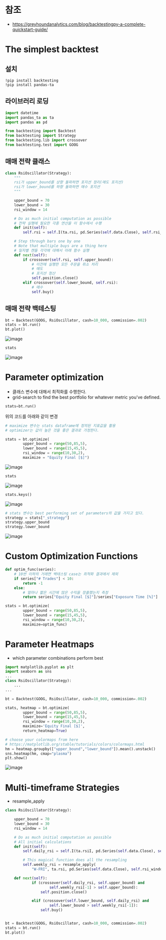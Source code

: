 # 참조
- https://greyhoundanalytics.com/blog/backtestingpy-a-complete-quickstart-guide/

# The simplest backtest
## 설치
```
!pip install backtesting
!pip install pandas-ta

```

## 라이브러리 로딩
```python
import datetime
import pandas_ta as ta
import pandas as pd

from backtesting import Backtest
from backtesting import Strategy
from backtesting.lib import crossover
from backtesting.test import GOOG

```

## 매매 전략 클래스
```python
class RsiOscillator(Strategy):
    """
    rsi가 upper_bound를 상향 돌파하면 포지션 정리(매도 포지션)
    rsi가 lower_bound를 하향 돌파하면 매수 포지션
    """

    upper_bound = 70
    lower_bound = 30
    rsi_window = 14

    # Do as much initial computation as possible
    # 전략 실행에 필요한 각종 연산을 이 함수에서 수행
    def init(self):
        self.rsi = self.I(ta.rsi, pd.Series(self.data.Close), self.rsi_window)

    # Step through bars one by one
    # Note that multiple buys are a thing here
    # 일자별 캔들 각각에 대해서 아래 함수 실행
    def next(self):
        if crossover(self.rsi, self.upper_bound):
            # 이전에 실행한 모든 주문을 취소 처리
            # 매도
            # 포지션 청산
            self.position.close()
        elif crossover(self.lower_bound, self.rsi):
            # 매수
            self.buy()

```

## 매매 전략 백테스팅
```python
bt = Backtest(GOOG, RsiOscillator, cash=10_000, commission=.002)
stats = bt.run()
bt.plot()

```

![image](https://user-images.githubusercontent.com/102650331/181919786-eb8662c1-5512-4fec-890d-6e6fe3afe631.png)

```python
stats

```
![image](https://user-images.githubusercontent.com/102650331/181919823-62292b46-1ee1-45a3-8117-501a2a82f646.png)

# Parameter optimization
- 클래스 변수에 대해서 최적화를 수행한다.
- grid-search to find the best portfolio for whatever metric you've defined.

```python
stats=bt.run()

```
위의 코드를 아래와 같이 변경
```python
# maximize 변수는 stats dataframe에 정의된 지표값을 활용
# optimizer는 값이 높은 것을 좋은 결과로 가정한다.

stats = bt.optimize(
        upper_bound = range(50,85,5),
        lower_bound = range(15,45,5),
        rsi_window = range(10,30,2),
        maximize = "Equity Final [$]")

```


![image](https://user-images.githubusercontent.com/102650331/181920103-fd4fbc34-60eb-43bd-a5dd-d216490cb4b1.png)

```python
stats

```
![image](https://user-images.githubusercontent.com/102650331/181920159-eaecf6bb-5487-4d58-821f-09f28011857e.png)


```python
stats.keys()

```
![image](https://user-images.githubusercontent.com/102650331/181920549-4e5d5e86-b598-4068-8087-d81872dc2290.png)

```python
# stats 변수는 best performing set of parameters의 값을 가지고 있다.
strategy = stats["_strategy"]
strategy.upper_bound
strategy.lower_bound

```
![image](https://user-images.githubusercontent.com/102650331/181920628-b9355499-6821-4f69-af0b-9fc7b32cba16.png)


# Custom Optimization Functions
```python
def optim_func(series):
    # 10번 이하의 거래면 백테스팅 case는 최적화 결과에서 제외
    if series["# Trades"] < 10:
        return -1
    else:
        # 얼마나 짧은 시간에 많은 수익을 창출했는지 측정
        return series["Equity Final [$]"]/series["Exposure Time [%]"]

```

```python
stats = bt.optimize(
        upper_bound = range(50,85,5),
        lower_bound = range(15,45,5),
        rsi_window = range(10,30,2),
        maximize=optim_func)

```

# Parameter Heatmaps
- which parameter combinations perform best

```python
import matplotlib.pyplot as plt
import seaborn as sns
...
class RsiOscillator(Strategy):
    ...
...

bt = Backtest(GOOG, RsiOscillator, cash=10_000, commission=.002)

stats, heatmap = bt.optimize(
        upper_bound = range(50,85,5),
        lower_bound = range(15,45,5),
        rsi_window = range(10,30,2),
        maximize='Equity Final [$]',
        return_heatmap=True)

# choose your colormaps from here
# https://matplotlib.org/stable/tutorials/colors/colormaps.html
hm = heatmap.groupby(["upper_bound","lower_bound"]).mean().unstack()
sns.heatmap(hm, cmap="plasma")
plt.show()

```
![image](https://user-images.githubusercontent.com/102650331/181924528-12fd791f-c41c-42f2-898d-f3ddaed70ce8.png)


# Multi-timeframe Strategies
- resample_apply

```python
class RsiOscillator(Strategy):

    upper_bound = 70
    lower_bound = 30
    rsi_window = 14

    # Do as much initial computation as possible
    # All initial calculations
    def init(self):
        self.daily_rsi = self.I(ta.rsiI, pd.Series(self.data.Close), self.rsi_window)

        # This magical function does all the resampling 
        self.weekly_rsi = resample_apply(
            "W-FRI", ta.rsi, pd.Series(self.data.Close), self.rsi_window)

    def next(self):
            if (crossover(self.daily_rsi, self.upper_bound) and
                    self.weekly_rsi[-1] > self.upper_bound):
                self.position.close()

            elif (crossover(self.lower_bound, self.daily_rsi) and
                    self.lower_bound > self.weekly_rsi[-1]):
                self.buy()


bt = Backtest(GOOG, RsiOscillator, cash=10_000, commission=.002)
stats = bt.run()
bt.plot()

```

